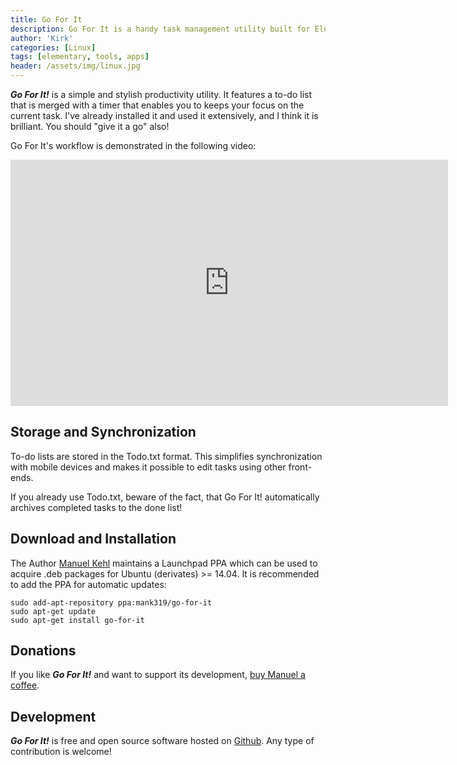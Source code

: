 ```yaml
---
title: Go For It
description: Go For It is a handy task management utility built for Elementary.
author: 'Kirk'
categories: [Linux]
tags: [elementary, tools, apps]
header: /assets/img/linux.jpg
---
```


___Go For It!___ is a simple and stylish productivity utility. It features a to-do list that is merged with a timer that enables you to keeps your focus on the current task. I've already installed it and used it extensively, and I think it is brilliant. You should "give it a go" also!

Go For It's workflow is demonstrated in the following video:

<iframe width="700" height="394" src="https://www.youtube.com/embed/mnw556C9FZQ" frameborder="0" allowfullscreen></iframe>

## Storage and Synchronization

To-do lists are stored in the Todo.txt format. This simplifies synchronization with mobile devices and makes it possible to edit tasks using other front-ends.

If you already use Todo.txt, beware of the fact, that Go For It! automatically archives completed tasks to the done list!

## Download and Installation

The Author [Manuel Kehl](http://manuel-kehl.de/) maintains a Launchpad PPA which can be used to acquire .deb packages for Ubuntu (derivates) >= 14.04. It is recommended to add the PPA for automatic updates:

```
sudo add-apt-repository ppa:mank319/go-for-it
sudo apt-get update
sudo apt-get install go-for-it
```

## Donations

If you like ___Go For It!___ and want to support its development, [buy Manuel a coffee](http://manuel-kehl.de/donations).

## Development

___Go For It!___ is free and open source software hosted on [Github](https://github.com/mank319/Go-For-It). Any type of contribution is welcome!
